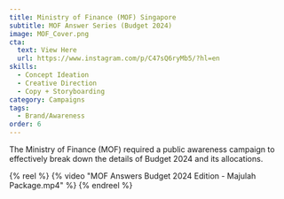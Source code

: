 ```yaml
---
title: Ministry of Finance (MOF) Singapore
subtitle: MOF Answer Series (Budget 2024)
image: MOF_Cover.png
cta:
  text: View Here
  url: https://www.instagram.com/p/C47sQ6ryMb5/?hl=en
skills:
  - Concept Ideation
  - Creative Direction
  - Copy + Storyboarding
category: Campaigns
tags:
  - Brand/Awareness
order: 6
---
```


The Ministry of Finance (MOF) required a public awareness campaign to effectively break down the details of Budget 2024 and its allocations.

{% reel %}
  {% video "MOF Answers Budget 2024 Edition - Majulah Package.mp4" %}
{% endreel %}
